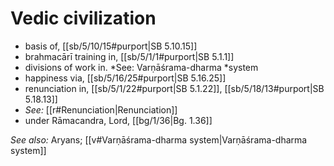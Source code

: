 # Vedic civilization

* basis of, [[sb/5/10/15#purport|SB 5.10.15]]
* brahmacārī training in, [[sb/5/1/1#purport|SB 5.1.1]]
* divisions of work in. *See: Varṇāśrama-dharma *system 
* happiness via, [[sb/5/16/25#purport|SB 5.16.25]]
* renunciation in, [[sb/5/1/22#purport|SB 5.1.22]], [[sb/5/18/13#purport|SB 5.18.13]]
* *See:* [[r#Renunciation|Renunciation]] 
* under Rāmacandra, Lord, [[bg/1/36|Bg. 1.36]]

*See also:* Aryans; [[v#Varṇāśrama-dharma system|Varṇāśrama-dharma system]]
